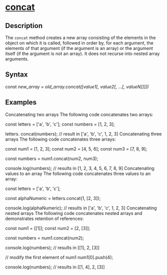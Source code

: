 # [concat](https://developer.mozilla.org/en-US/docs/Web/JavaScript/Reference/Global_Objects/Array/concat)

## Description
The `concat` method creates a new array consisting of the elements in the object on which it is called, followed in order by, for each argument, the elements of that argument (if the argument is an array) or the argument itself (if the argument is not an array). It does not recurse into nested array arguments.

## Syntax
const _new_array = old_array.concat([value1[, value2[, ...[, valueN]]]])_

## Examples
Concatenating two arrays
The following code concatenates two arrays:

const letters = ['a', 'b', 'c'];
const numbers = [1, 2, 3];

letters. concat(numbers);
// result in ['a', 'b', 'c', 1, 2, 3]
Concatenating three arrays
The following code concatenates three arrays:

const num1 = [1, 2, 3];
const num2 = [4, 5, 6];
const num3 = [7, 8, 9];

const numbers = num1.concat(num2, num3);

console.log(numbers); 
// results in [1, 2, 3, 4, 5, 6, 7, 8, 9]
Concatenating values to an array
The following code concatenates three values to an array:

const letters = ['a', 'b', 'c'];

const alphaNumeric = letters.concat(1, [2, 3]);

console.log(alphaNumeric); 
// results in ['a', 'b', 'c', 1, 2, 3]
Concatenating nested arrays
The following code concatenates nested arrays and demonstrates retention of references:

const num1 = [[1]];
const num2 = [2, [3]];

const numbers = num1.concat(num2);

console.log(numbers);
// results in [[1], 2, [3]]

// modify the first element of num1
num1[0].push(4);

console.log(numbers);
// results in [[1, 4], 2, [3]]
